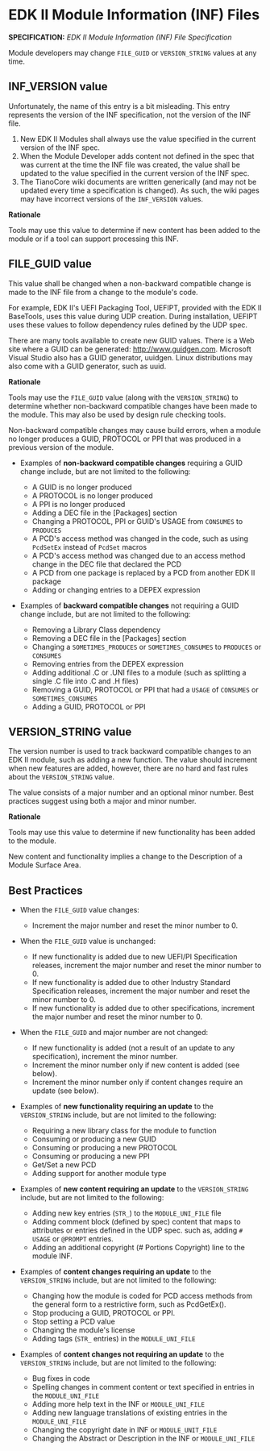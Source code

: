 # EDK II Module Information (INF) Files

**SPECIFICATION:** *EDK II Module Information (INF) File Specification*

Module developers may change ```FILE_GUID``` or ```VERSION_STRING``` values
at any time.

## INF_VERSION value

Unfortunately, the name of this entry is a bit misleading. This entry 
represents the version of the INF specification, not the version of the 
INF file.

1. New EDK II Modules shall always use the value specified in the current 
version of the INF spec.
2. When the Module Developer adds content not defined in the spec that was
current at the time the INF file was created, the value shall be updated
to the value specified in the current version of the INF spec.
3. The TianoCore wiki documents are written generically (and may not be
updated every time a specification is changed). As such, the wiki pages
may have incorrect versions of the ```INF_VERSION``` values.

**Rationale**

Tools may use this value to determine if new content has been added to the
module or if a tool can support processing this INF.


## FILE_GUID value

This value shall be changed when a non-backward compatible change is made
to the INF file from a change to the module's code.

For example, EDK II's UEFI Packaging Tool, UEFIPT, provided with the EDK II
BaseTools, uses this value during UDP creation. During installation, UEFIPT
uses these values to follow dependency rules defined by the UDP spec.

There are many tools available to create new GUID values. There is a Web
site where a GUID can be generated:  http://www.guidgen.com.  Microsoft
Visual Studio also has a GUID generator, uuidgen. Linux distributions may
also come with a GUID generator, such as uuid.

**Rationale**

Tools may use the ```FILE_GUID``` value (along with the 
```VERSION_STRING```) to determine whether non-backward compatible changes
have been made to the module. This may also be used by design rule checking
tools.

Non-backward compatible changes may cause build errors, when a module no
longer produces a GUID, PROTOCOL or PPI that was produced in a previous
version of the module.

* Examples of **non-backward compatible changes** requiring a GUID change 
include, but are not limited to the following:
    * A GUID is no longer produced
    * A PROTOCOL is no longer produced
    * A PPI is no longer produced
    * Adding a DEC file in the [Packages] section
    * Changing a PROTOCOL, PPI or GUID's USAGE from ```CONSUMES``` to 
    ```PRODUCES```
    * A PCD's access method was changed in the code, such as using 
    ```PcdSetEx``` instead of ```PcdSet``` macros
    * A PCD's access method was changed due to an access method change
    in the DEC file that declared the PCD
    * A PCD from one package is replaced by a PCD from another EDK II package
    * Adding or changing entries to a DEPEX expression
 

* Examples of **backward compatible changes** not requiring a GUID change include,
but are not limited to the following:
    * Removing a Library Class dependency
    * Removing a DEC file in the [Packages] section
    * Changing a ```SOMETIMES_PRODUCES``` or ```SOMETIMES_CONSUMES``` to 
    ```PRODUCES``` or ```CONSUMES```
    * Removing entries from the DEPEX expression
    * Adding additional .C or .UNI files to a module (such as splitting a
    single .C file into .C and .H files)
    * Removing a GUID, PROTOCOL or PPI that had a ```USAGE``` of 
    ```CONSUMES``` or ```SOMETIMES_CONSUMES```
    * Adding a GUID, PROTOCOL or PPI

 
## VERSION_STRING value

The version number is used to track backward compatible changes to an EDK II
module, such as adding a new function. The value should increment when new 
features are added, however,
there are no hard and fast rules about the ```VERSION_STRING``` value. 

The value consists of a major number and an optional minor number. Best 
practices suggest using both a major and minor number.

**Rationale**

Tools may use this value to determine if new functionality has been added 
to the module.

New content and functionality implies a change to the Description of a Module 
Surface Area.


## Best Practices

* When the ```FILE_GUID``` value changes:
    - Increment the major number and reset the minor number to 0.


* When the ```FILE_GUID``` value is unchanged: 
    - If new functionality is added due to new UEFI/PI Specification 
    releases, increment the 
    major number and reset the minor number to 0.
    - If new functionality is added due to other Industry Standard 
    Specification releases, increment the major number and reset the 
    minor number to 0.
    - If new functionality is added due to other specifications, 
    increment the major number and reset the minor number to 0.


* When the ```FILE_GUID``` and major number are not changed:
    - If new functionality is added (not a result of an update to any
    specification), increment the minor number. 
    - Increment the minor number only if new content is added (see below).
    - Increment the minor number only if content changes require an update
    (see below).


* Examples of **new functionality requiring an update** to the 
```VERSION_STRING``` include, but are not limited to the following:
    - Requiring a new library class for the module to function
    - Consuming or producing a new GUID
    - Consuming or producing a new PROTOCOL
    - Consuming or producing a new PPI
    - Get/Set a new PCD
    - Adding support for another module type


* Examples of **new content requiring an update** to the 
```VERSION_STRING``` include, but are not limited to the following:
    - Adding new key entries (```STR_```) to the ```MODULE_UNI_FILE```
    file
    - Adding comment block (defined by spec) content that maps to 
    attributes or entries defined in the UDP spec. such as, adding
    ```# USAGE``` or ```@PROMPT``` entries.
    - Adding an additional copyright (# Portions Copyright) line to
    the module INF.
    
 

* Examples of **content changes requiring an update** to the 
```VERSION_STRING``` include, but are not limited to the following:
    - Changing how the module is coded for PCD access methods
    from the general form to a restrictive form, such as PcdGetEx().
    - Stop producing a GUID, PROTOCOL or PPI.
    - Stop setting a PCD value
    - Changing the module's license
    - Adding tags (```STR_``` entries) in the ```MODULE_UNI_FILE```


* Examples of **content changes not requiring an update** to the
```VERSION_STRING``` include, but are not limited to the following:
    - Bug fixes in code
    - Spelling changes in comment content or text specified in
    entries in the ```MODULE_UNI_FILE```
    - Adding more help text in the INF or ```MODULE_UNI_FILE```
    - Adding new language translations of existing entries in the
    ```MODULE_UNI_FILE```
    - Changing the copyright date in INF or ```MODULE_UNIT_FILE```
    - Changing the Abstract or Description in the INF or 
    ```MODULE_UNI_FILE```

